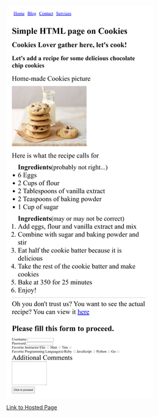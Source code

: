 <img src="./img/README.png" alt="Screenshot">

[Link to Hosted Page](https://magical-donut-87a3a2.netlify.app/)

